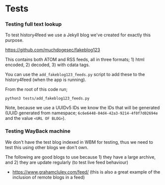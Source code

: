# Tests

### Testing full text lookup

To test history4feed we use a Jekyll blog we've created for exactly this purpose.

https://github.com/muchdogesec/fakeblog123

This contains both ATOM and RSS feeds, all in three formats; 1) html encoded, 2) decoded, 3) with cdata tags.

You can use the `add_fakeblog123_feeds.py` script to add these to the history4feed (when the app is running).

From the root of this code run;

```shell
python3 tests/add_fakeblog123_feeds.py
```

Note, because we use a UUIDv5 IDs we know the IDs that will be generated (UUID generated from namespace; `6c6e6448-04d4-42a3-9214-4f0f7d02694e` and the value `<URL OF BLOG>`).

### Testing WayBack machine

We don't have the test blog indexed in WBM for testing, thus we need to test this using other blogs we don't own.

The following are good blogs to use because 1) they have a large archive, and 2) they are update regularly (to test live feed behaviour)

* https://www.grahamcluley.com/feed/ (this is also a great example of the inclusion of remote blogs in a feed)

